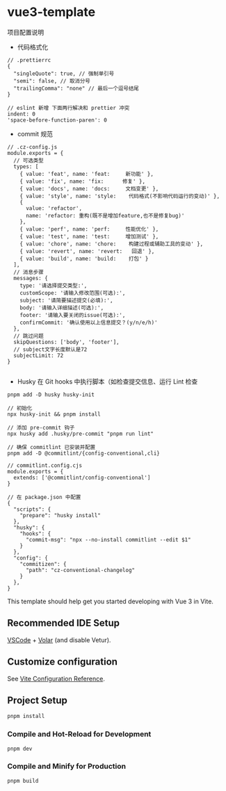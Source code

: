 # vue3-template

项目配置说明

- 代码格式化

```
// .prettierrc
{
  "singleQuote": true, // 强制单引号
  "semi": false, // 取消分号
  "trailingComma": "none" // 最后一个逗号结尾
}

// eslint 新增 下面两行解决和 prettier 冲突
indent: 0
'space-before-function-paren': 0
```

- commit 规范

```
// .cz-config.js
module.exports = {
  // 可选类型
  types: [
    { value: 'feat', name: 'feat:     新功能' },
    { value: 'fix', name: 'fix:      修复' },
    { value: 'docs', name: 'docs:     文档变更' },
    { value: 'style', name: 'style:    代码格式(不影响代码运行的变动)' },
    {
      value: 'refactor',
      name: 'refactor: 重构(既不是增加feature,也不是修复bug)'
    },
    { value: 'perf', name: 'perf:     性能优化' },
    { value: 'test', name: 'test:     增加测试' },
    { value: 'chore', name: 'chore:    构建过程或辅助工具的变动' },
    { value: 'revert', name: 'revert:   回退' },
    { value: 'build', name: 'build:    打包' }
  ],
  // 消息步骤
  messages: {
    type: '请选择提交类型:',
    customScope: '请输入修改范围(可选):',
    subject: '请简要描述提交(必填):',
    body: '请输入详细描述(可选):',
    footer: '请输入要关闭的issue(可选):',
    confirmCommit: '确认使用以上信息提交？(y/n/e/h)'
  },
  // 跳过问题
  skipQuestions: ['body', 'footer'],
  // subject文字长度默认是72
  subjectLimit: 72
}


```

- Husky 在 Git hooks 中执行脚本（如检查提交信息、运行 Lint 检查

```
pnpm add -D husky husky-init

// 初始化
npx husky-init && pnpm install

// 添加 pre-commit 钩子
npx husky add .husky/pre-commit "pnpm run lint"

// 确保 commitlint 已安装并配置
pnpm add -D @commitlint/{config-conventional,cli}

// commitlint.config.cjs
module.exports = {
  extends: ['@commitlint/config-conventional']
}

// 在 package.json 中配置
{
  "scripts": {
    "prepare": "husky install"
  },
  "husky": {
    "hooks": {
      "commit-msg": "npx --no-install commitlint --edit $1"
    }
  },
  "config": {
    "commitizen": {
      "path": "cz-conventional-changelog"
    }
  },
}
```

This template should help get you started developing with Vue 3 in Vite.

## Recommended IDE Setup

[VSCode](https://code.visualstudio.com/) + [Volar](https://marketplace.visualstudio.com/items?itemName=Vue.volar) (and disable Vetur).

## Customize configuration

See [Vite Configuration Reference](https://vite.dev/config/).

## Project Setup

```sh
pnpm install
```

### Compile and Hot-Reload for Development

```sh
pnpm dev
```

### Compile and Minify for Production

```sh
pnpm build
```
